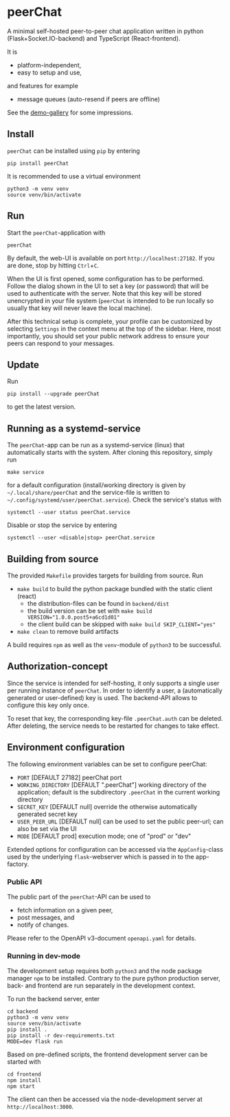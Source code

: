 # peerChat

A minimal self-hosted peer-to-peer chat application written in python (Flask+Socket.IO-backend) and TypeScript (React-frontend).

It is
* platform-independent,
* easy to setup and use,

and features for example
* message queues (auto-resend if peers are offline)

See the [demo-gallery](./gallery/gallery.md) for some impressions.

## Install
`peerChat` can be installed using `pip` by entering
```
pip install peerChat
```
It is recommended to use a virtual environment
```
python3 -m venv venv
source venv/bin/activate
```

## Run
Start the `peerChat`-application with
```
peerChat
```
By default, the web-UI is available on port `http://localhost:27182`.
If you are done, stop by hitting `Ctrl`+`C`.

When the UI is first opened, some configuration has to be performed.
Follow the dialog shown in the UI to set a key (or password) that will be used to authenticate with the server.
Note that this key will be stored unencrypted in your file system (`peerChat` is intended to be run locally so usually that key will never leave the local machine).

After this technical setup is complete, your profile can be customized by selecting `Settings` in the context menu at the top of the sidebar.
Here, most importantly, you should set your public network address to ensure your peers can respond to your messages.

## Update
Run
```
pip install --upgrade peerChat
```
to get the latest version.

## Running as a systemd-service
The `peerChat`-app can be run as a systemd-service (linux) that automatically starts with the system.
After cloning this repository, simply run
```
make service
```
for a default configuration (install/working directory is given by `~/.local/share/peerChat` and the service-file is written to `~/.config/systemd/user/peerChat.service`).
Check the service's status with
```
systemctl --user status peerChat.service
```
Disable or stop the service by entering
```
systemctl --user <disable|stop> peerChat.service
```

## Building from source
The provided `Makefile` provides targets for building from source.
Run
* `make build` to build the python package bundled with the static client (react)
  * the distribution-files can be found in `backend/dist`
  * the build version can be set with `make build VERSION="1.0.0.post5+a6cd1d01"`
  * the client build can be skipped with `make build SKIP_CLIENT="yes"`
* `make clean` to remove build artifacts

A build requires `npm` as well as the `venv`-module of `python3` to be successful.

## Authorization-concept
Since the service is intended for self-hosting, it only supports a single user per running instance of `peerChat`.
In order to identify a user, a (automatically generated or user-defined) key is used.
The backend-API allows to configure this key only once.

To reset that key, the corresponding key-file `.peerChat.auth` can be deleted.
After deleting, the service needs to be restarted for changes to take effect.

## Environment configuration
The following environment variables can be set to configure peerChat:

- `PORT` [DEFAULT 27182] peerChat port
- `WORKING_DIRECTORY` [DEFAULT ".peerChat"] working directory of the application; default is the subdirectory `.peerChat` in the current working directory
- `SECRET_KEY` [DEFAULT null] override the otherwise automatically generated secret key
- `USER_PEER_URL` [DEFAULT null] can be used to set the public peer-url; can also be set via the UI
- `MODE` [DEFAULT prod] execution mode; one of "prod" or "dev"

Extended options for configuration can be accessed via the `AppConfig`-class used by the underlying `flask`-webserver which is passed in to the app-factory.

### Public API
The public part of the `peerChat`-API can be used to
* fetch information on a given peer,
* post messages, and
* notify of changes.

Please refer to the OpenAPI v3-document `openapi.yaml` for details.

### Running in dev-mode
The development setup requires both `python3` and the node package manager `npm` to be installed.
Contrary to the pure python production server, back- and frontend are run separately in the development context.

To run the backend server, enter
```
cd backend
python3 -m venv venv
source venv/bin/activate
pip install .
pip install -r dev-requirements.txt
MODE=dev flask run
```

Based on pre-defined scripts, the frontend development server can be started with
```
cd frontend
npm install
npm start
```

The client can then be accessed via the node-development server at `http://localhost:3000`.
